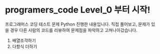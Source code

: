 # programers_code Level_0 부터 시작!

프로그래머스 코딩 테스트 문제 Python 진행한 내용입니다. 
직접 풀어보고, 문제가 있을 경우 다른 사람의 코드를 리뷰하여 문제점을 파악하고 고쳐나아갔습니다.
 

1. 배열조각하기
2. 다항식 더하기

